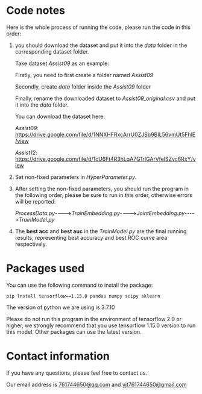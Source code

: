 # Code notes

Here is the whole process of running the code, please run the code in this order:

1. you should download the dataset and put it into the *data* folder in the corresponding dataset folder. 

   Take dataset *Assist09* as an example:

   Firstly, you need to first create a folder named *Assist09*

   Secondly, create *data* folder inside the *Assist09* folder

   Finally, rename the downloaded dataset to *Assist09_original.csv* and put it into the *data* folder.

   You can download the dataset here:

   *Assist09*: https://drive.google.com/file/d/1NNXHFRxcArrU0ZJSb9BIL56vmUt5FhlE/view

   *Assist12*: https://drive.google.com/file/d/1cU6Ft4R3hLqA7G1rIGArVfelSZvc6RxY/view

2. Set non-fixed parameters in *HyperParameter.py*.

3. After setting the non-fixed parameters, you should run the program in the following order, please be sure to run in this order, otherwise errors will be reported: 

   *ProcessData.py*---->*TrainEmbedding.py*---->*JointEmbedding.py*---->*TrainModel.py*

4. The **best acc** and **best auc** in the *TrainModel.py* are the final running results, representing best accuracy and best ROC curve area respectively.

# Packages used

  You can use the following command to install the package:

   ```shell
pip lnstall tensorflow==1.15.0 pandas numpy scipy sklearn
   ```

   The version of python we are using is 3.7.10

   Please do not run this program in the environment of tensorflow 2.0 or higher, we strongly recommend that you use tensorflow 1.15.0 version to run this model. Other packages can use the latest version.

# Contact information

If you have any questions, please feel free to contact us.

Our email address is 761744650@qq.com and yjt761744650@gmail.com

